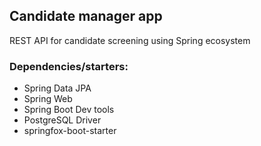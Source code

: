 ## Candidate manager app

REST API for candidate screening using Spring ecosystem  

### Dependencies/starters:

* Spring Data JPA
* Spring Web
* Spring Boot Dev tools
* PostgreSQL Driver
* springfox-boot-starter